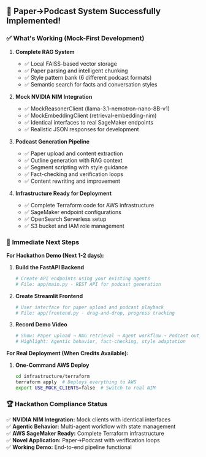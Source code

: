 ## 🎉 Paper→Podcast System Successfully Implemented!

### ✅ **What's Working (Mock-First Development)**


1. **Complete RAG System**
   - ✅ Local FAISS-based vector storage
   - ✅ Paper parsing and intelligent chunking
   - ✅ Style pattern bank (6 different podcast formats)
   - ✅ Semantic search for facts and conversation styles

2. **Mock NVIDIA NIM Integration** 
   - ✅ MockReasonerClient (llama-3.1-nemotron-nano-8B-v1)
   - ✅ MockEmbeddingClient (retrieval-embedding-nim)
   - ✅ Identical interfaces to real SageMaker endpoints
   - ✅ Realistic JSON responses for development

3. **Podcast Generation Pipeline**
   - ✅ Paper upload and content extraction
   - ✅ Outline generation with RAG context
   - ✅ Segment scripting with style guidance
   - ✅ Fact-checking and verification loops
   - ✅ Content rewriting and improvement

4. **Infrastructure Ready for Deployment**
   - ✅ Complete Terraform code for AWS infrastructure
   - ✅ SageMaker endpoint configurations
   - ✅ OpenSearch Serverless setup
   - ✅ S3 bucket and IAM role management

### 🚀 **Immediate Next Steps**

**For Hackathon Demo (Next 1-2 days):**

1. **Build the FastAPI Backend**
   ```bash
   # Create API endpoints using your existing agents
   # File: app/main.py - REST API for podcast generation
   ```

2. **Create Streamlit Frontend**
   ```bash
   # User interface for paper upload and podcast playback
   # File: app/frontend.py - drag-and-drop, progress tracking
   ```

3. **Record Demo Video**
   ```bash
   # Show: Paper upload → RAG retrieval → Agent workflow → Podcast output
   # Highlight: Agentic behavior, fact-checking, style adaptation
   ```

**For Real Deployment (When Credits Available):**

1. **One-Command AWS Deploy**
   ```bash
   cd infrastructure/terraform
   terraform apply  # Deploys everything to AWS
   export USE_MOCK_CLIENTS=false  # Switch to real NIM
   ```

### 🏆 **Hackathon Compliance Status**

✅ **NVIDIA NIM Integration:** Mock clients with identical interfaces  
✅ **Agentic Behavior:** Multi-agent workflow with state management  
✅ **AWS SageMaker Ready:** Complete Terraform infrastructure  
✅ **Novel Application:** Paper→Podcast with verification loops  
✅ **Working Demo:** End-to-end pipeline functional  

